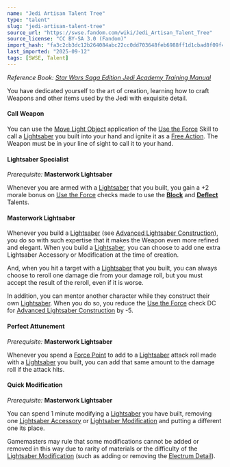 ```yaml
---
name: "Jedi Artisan Talent Tree"
type: "talent"
slug: "jedi-artisan-talent-tree"
source_url: "https://swse.fandom.com/wiki/Jedi_Artisan_Talent_Tree"
source_license: "CC BY-SA 3.0 (Fandom)"
import_hash: "fa3c2cb3dc12b264084abc22cc0dd703648feb6988ff1d1cbad8f09f4d1e6ce7"
last_imported: "2025-09-12"
tags: [SWSE, Talent]
---
```

*Reference Book: [Star Wars Saga Edition Jedi Academy Training Manual](https://swse.fandom.com/wiki/Star_Wars_Saga_Edition_Jedi_Academy_Training_Manual)*

You have dedicated yourself to the art of creation, learning how to craft Weapons and other items used by the Jedi with exquisite detail.

#### **Call Weapon**
You can use the [Move Light Object](https://swse.fandom.com/wiki/Move_Light_Object) application of the [Use the Force](https://swse.fandom.com/wiki/Use_the_Force) Skill to call a [Lightsaber](https://swse.fandom.com/wiki/Lightsaber) you built into your hand and ignite it as a [Free Action](https://swse.fandom.com/wiki/Free_Action). The Weapon must be in your line of sight to call it to your hand.

#### **Lightsaber Specialist**
*Prerequisite:* **Masterwork Lightsaber**

Whenever you are armed with a [Lightsaber](https://swse.fandom.com/wiki/Lightsaber) that you built, you gain a +2 morale bonus on [Use the Force](https://swse.fandom.com/wiki/Use_the_Force) checks made to use the **[Block](https://swse.fandom.com/wiki/Block)** and **[Deflect](https://swse.fandom.com/wiki/Deflect)** Talents.

#### **Masterwork Lightsaber**
Whenever you build a [Lightsaber](https://swse.fandom.com/wiki/Lightsaber) (see [Advanced Lightsaber Construction](https://swse.fandom.com/wiki/Advanced_Lightsaber_Construction)), you do so with such expertise that it makes the Weapon even more refined and elegant. When you build a [Lightsaber](https://swse.fandom.com/wiki/Lightsaber), you can choose to add one extra Lightsaber Accessory or Modification at the time of creation.

And, when you hit a target with a [Lightsaber](https://swse.fandom.com/wiki/Lightsaber) that you built, you can always choose to reroll one damage die from your damage roll, but you must accept the result of the reroll, even if it is worse.

In addition, you can mentor another character while they construct their own [Lightsaber](https://swse.fandom.com/wiki/Lightsaber). When you do so, you reduce the [Use the Force](https://swse.fandom.com/wiki/Use_the_Force) check DC for [Advanced Lightsaber Construction](https://swse.fandom.com/wiki/Advanced_Lightsaber_Construction) by -5.

#### **Perfect Attunement**
*Prerequisite:* **Masterwork Lightsaber**

Whenever you spend a [Force Point](https://swse.fandom.com/wiki/Force_Point) to add to a [Lightsaber](https://swse.fandom.com/wiki/Lightsaber) attack roll made with a [Lightsaber](https://swse.fandom.com/wiki/Lightsaber) you built, you can add that same amount to the damage roll if the attack hits.

#### **Quick Modification**
*Prerequisite:* **Masterwork Lightsaber**

You can spend 1 minute modifying a [Lightsaber](https://swse.fandom.com/wiki/Lightsaber) you have built, removing one [Lightsaber Accessory](https://swse.fandom.com/wiki/Lightsaber_Accessory) or [Lightsaber Modification](https://swse.fandom.com/wiki/Lightsaber_Modification) and putting a different one its place.

Gamemasters may rule that some modifications cannot be added or removed in this way due to rarity of materials or the difficulty of the [Lightsaber Modification](https://swse.fandom.com/wiki/Lightsaber_Modification) (such as adding or removing the [Electrum Detail](https://swse.fandom.com/wiki/Electrum_Detail)).